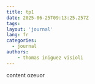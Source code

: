 ```yaml
---
title: tp1
date: 2025-06-25T09:13:25.257Z
tags:
layout: 'journal'
lang: fr
categories: 
  - journal
authors:
    - thomas iniguez visioli
---
```

content ozeuor